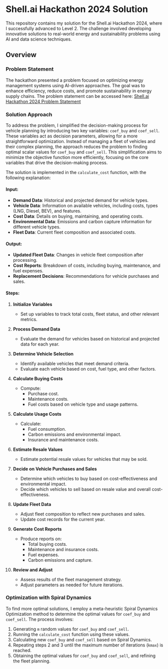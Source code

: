 # Shell.ai Hackathon 2024 Solution

This repository contains my solution for the Shell.ai Hackathon 2024, where I successfully advanced to Level 2. The challenge involved developing innovative solutions to real-world energy and sustainability problems using AI and data science techniques.

## Overview

### Problem Statement
The hackathon presented a problem focused on optimizing energy management systems using AI-driven approaches. The goal was to enhance efficiency, reduce costs, and promote sustainability in energy supply chains. The problem statement can be accessed here: [Shell.ai Hackathon 2024 Problem Statement](https://www.hackerearth.com/challenges/new/competitive/shellai-hackathon-2024/)

### Solution Approach
To address the problem, I simplified the decision-making process for vehicle planning by introducing two key variables: `coef_buy` and `coef_sell`. These variables act as decision parameters, allowing for a more straightforward optimization. Instead of managing a fleet of vehicles and their complex planning, the approach reduces the problem to finding optimal scalar values for `coef_buy` and `coef_sell`. This simplification aims to minimize the objective function more efficiently, focusing on the core variables that drive the decision-making process.

The solution is implemented in the `calculate_cost` function, with the following explanation:

#### Input:
- **Demand Data**: Historical and projected demand for vehicle types.
- **Vehicle Data**: Information on available vehicles, including costs, types (LNG, Diesel, BEV), and features.
- **Cost Data**: Details on buying, maintaining, and operating costs.
- **Environmental Data**: Emissions and carbon capture information for different vehicle types.
- **Fleet Data**: Current fleet composition and associated costs.

#### Output:
- **Updated Fleet Data**: Changes in vehicle fleet composition after processing.
- **Cost Reports**: Breakdown of costs, including buying, maintenance, and fuel expenses.
- **Replacement Decisions**: Recommendations for vehicle purchases and sales.

#### Steps:

1. **Initialize Variables**
   - Set up variables to track total costs, fleet status, and other relevant metrics.

2. **Process Demand Data**
   - Evaluate the demand for vehicles based on historical and projected data for each year.

3. **Determine Vehicle Selection**
   - Identify available vehicles that meet demand criteria.
   - Evaluate each vehicle based on cost, fuel type, and other factors.

4. **Calculate Buying Costs**
   - Compute:
     - Purchase cost.
     - Maintenance costs.
     - Fuel costs based on vehicle type and usage patterns.

5. **Calculate Usage Costs**
   - Calculate:
     - Fuel consumption.
     - Carbon emissions and environmental impact.
     - Insurance and maintenance costs.

6. **Estimate Resale Values**
   - Estimate potential resale values for vehicles that may be sold.

7. **Decide on Vehicle Purchases and Sales**
   - Determine which vehicles to buy based on cost-effectiveness and environmental impact.
   - Decide which vehicles to sell based on resale value and overall cost-effectiveness.

8. **Update Fleet Data**
   - Adjust fleet composition to reflect new purchases and sales.
   - Update cost records for the current year.

9. **Generate Cost Reports**
   - Produce reports on:
     - Total buying costs.
     - Maintenance and insurance costs.
     - Fuel expenses.
     - Carbon emissions and capture.

10. **Review and Adjust**
    - Assess results of the fleet management strategy.
    - Adjust parameters as needed for future iterations.

### Optimization with Spiral Dynamics

To find more optimal solutions, I employ a meta-heuristic Spiral Dynamics Optimization method to determine the optimal values for `coef_buy` and `coef_sell`. The process involves:

1. Generating `m` random values for `coef_buy` and `coef_sell`.
2. Running the `calculate_cost` function using these values.
3. Calculating new `coef_buy` and `coef_sell` based on Spiral Dynamics.
4. Repeating steps 2 and 3 until the maximum number of iterations (`kmax`) is reached.
5. Obtaining the optimal values for `coef_buy` and `coef_sell`, and refining the fleet planning.
